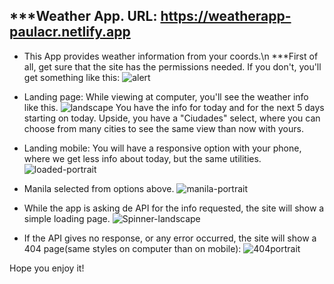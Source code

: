 ***Weather App.
URL: https://weatherapp-paulacr.netlify.app
-
- This App provides weather information from your coords.\n
***First of all, get sure that the site has the permissions needed.
If you don't, you'll get something like this:
![alert](https://github.com/PaulaCR90/Weather-API/assets/129939920/d23b4043-b42e-4e9d-9c19-a1e880ba3140)

- Landing page:
While viewing at computer, you'll see the weather info like this.
![landscape](https://github.com/PaulaCR90/Weather-API/assets/129939920/27df1f9e-35b9-4766-a575-eaa7a20f595a)
You have the info for today and for the next 5 days starting on today.
Upside, you have a "Ciudades" select, where you can choose from many cities to see the same view than now with yours.

- Landing mobile:
You will have a responsive option with your phone, where we get less info about today, but the same utilities.
![loaded-portrait](https://github.com/PaulaCR90/Weather-API/assets/129939920/2dec5452-bde6-424b-b696-acc415ee4e02)

- Manila selected from options above.
![manila-portrait](https://github.com/PaulaCR90/Weather-API/assets/129939920/1c1678e5-d4d2-44b8-8be4-1c51a6ae2820)

- While the app is asking de API for the info requested, the site will show a simple loading page.
![Spinner-landscape](https://github.com/PaulaCR90/Weather-API/assets/129939920/ed37ba78-32e0-48bc-9099-e74abf66c935)

- If the API gives no response, or any error occurred, the site will show a 404 page(same styles on computer than on mobile):
  ![404portrait](https://github.com/PaulaCR90/Weather-API/assets/129939920/288100f2-64b0-4d61-8974-fea671245ae1)

Hope you enjoy it!
